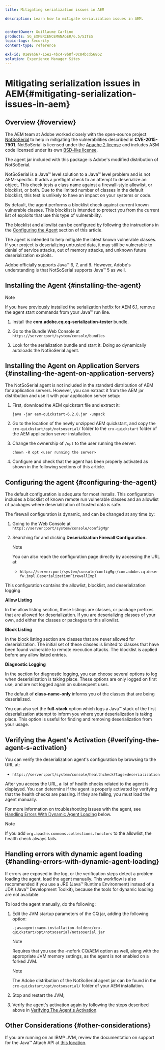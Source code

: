 ```yaml
---
title: Mitigating serialization issues in AEM

description: Learn how to mitigate serialization issues in AEM.


contentOwner: Guillaume Carlino
products: SG_EXPERIENCEMANAGER/6.5/SITES
topic-tags: Security
content-type: reference

exl-id: 01e9ab67-15e2-4bc4-9b8f-0c84bcd56862
solution: Experience Manager Sites
---
```

# Mitigating serialization issues in AEM{#mitigating-serialization-issues-in-aem}

## Overview {#overview}

The AEM team at Adobe worked closely with the open-source project [NotSoSerial](https://github.com/kantega/notsoserial) to help in mitigating the vulnerabilities described in **CVE-2015-7501**. NotSoSerial is licensed under the [Apache 2 license](https://www.apache.org/licenses/LICENSE-2.0) and includes ASM code licensed under its own [BSD-like license](https://asm.ow2.io/).

The agent jar included with this package is Adobe's modified distribution of NotSoSerial.

NotSoSerial is a Java&trade; level solution to a Java&trade; level problem and is not AEM-specific. It adds a preflight check to an attempt to deserialize an object. This check tests a class name against a firewall-style allowlist, or blocklist, or both. Due to the limited number of classes in the default blocklist, this test is unlikely to have an impact on your systems or code.

By default, the agent performs a blocklist check against current known vulnerable classes. This blocklist is intended to protect you from the current list of exploits that use this type of vulnerability.

The blocklist and allowlist can be configured by following the instructions in the [Configuring the Agent](/help/sites-administering/mitigating-serialization-issues.md#configuring-the-agent) section of this article.

The agent is intended to help mitigate the latest known vulnerable classes. If your project is deserializing untrusted data, it may still be vulnerable to denial of service attacks, out of memory attacks, and unknown future deserialization exploits.

Adobe officially supports Java&trade; 6, 7, and 8. However, Adobe's understanding is that NotSoSerial supports Java&trade; 5 as well.

## Installing the Agent {#installing-the-agent}

>[!NOTE]
>
>If you have previously installed the serialization hotfix for AEM 6.1, remove the agent start commands from your Java&trade; run line.

1. Install the **com.adobe.cq.cq-serialization-tester** bundle.

1. Go to the Bundle Web Console at `https://server:port/system/console/bundles`
1. Look for the serialization bundle and start it. Doing so dynamically autoloads the NotSoSerial agent.

## Installing the Agent on Application Servers {#installing-the-agent-on-application-servers}

The NotSoSerial agent is not included in the standard distribution of AEM for application servers. However, you can extract it from the AEM jar distribution and use it with your application server setup:

1. First, download the AEM quickstart file and extract it:

   ```shell
   java -jar aem-quickstart-6.2.0.jar -unpack
   ```

1. Go to the location of the newly unzipped AEM quickstart, and copy the `crx-quickstart/opt/notsoserial/` folder to the `crx-quickstart` folder of the AEM application server installation.

1. Change the ownership of `/opt` to the user running the server:

   ```shell
   chown -R opt <user running the server>
   ```

1. Configure and check that the agent has been properly activated as shown in the following sections of this article.

## Configuring the agent {#configuring-the-agent}

The default configuration is adequate for most installs. This configuration includes a blocklist of known remote run vulnerable classes and an allowlist of packages where deserialization of trusted data is safe.

The firewall configuration is dynamic, and can be changed at any time by:

1. Going to the Web Console at `https://server:port/system/console/configMgr`
1. Searching for and clicking **Deserialization Firewall Configuration.**

   >[!NOTE]
   >
   >You can also reach the configuration page directly by accessing the URL at:
   >
   >* `https://server:port/system/console/configMgr/com.adobe.cq.deserfw.impl.DeserializationFirewallImpl`

This configuration contains the allowlist, blocklist, and deserialization logging.

**Allow Listing**

In the allow listing section, these listings are classes, or package prefixes that are allowed for deserialization. If you are deserializing classes of your own, add either the classes or packages to this allowlist.

**Block Listing**

In the block listing section are classes that are never allowed for deserialization. The initial set of these classes is limited to classes that have been found vulnerable to remote execution attacks. The blocklist is applied before any allow listed entries.

**Diagnostic Logging**

In the section for diagnostic logging, you can choose several options to log when deserialization is taking place. These options are only logged on first use, and are not logged again on subsequent uses.

The default of **class-name-only** informs you of the classes that are being deserialized.

You can also set the **full-stack** option which logs a Java&trade; stack of the first deserialization attempt to inform you where your deserialization is taking place. This option is useful for finding and removing deserialization from your usage.

## Verifying the Agent's Activation {#verifying-the-agent-s-activation}

You can verify the deserialization agent's configuration by browsing to the URL at:

* `https://server:port/system/console/healthcheck?tags=deserialization`

After you access the URL, a list of health checks related to the agent is displayed. You can determine if the agent is properly activated by verifying that the health checks are passing. If they are failing, you must load the agent manually.

For more information on troubleshooting issues with the agent, see [Handling Errors With Dynamic Agent Loading](#handling-errors-with-dynamic-agent-loading) below.

>[!NOTE]
>
>If you add `org.apache.commons.collections.functors` to the allowlist, the health check always fails.

## Handling errors with dynamic agent loading {#handling-errors-with-dynamic-agent-loading}

If errors are exposed in the log, or the verification steps detect a problem loading the agent, load the agent manually. This workflow is also recommended if you use a JRE (Java&trade; Runtime Environment) instead of a JDK (Java&trade; Development Toolkit), because the tools for dynamic loading are not available.

To load the agent manually, do the following:

1. Edit the JVM startup parameters of the CQ jar, adding the following option:

   ```shell
   -javaagent:<aem-installation-folder>/crx-quickstart/opt/notsoserial/notsoserial.jar
   ```

   >[!NOTE]
   >
   >Requires that you use the -nofork CQ/AEM option as well, along with the appropriate JVM memory settings, as the agent is not enabled on a forked JVM.

   >[!NOTE]
   >
   >The Adobe distribution of the NotSoSerial agent jar can be found in the `crx-quickstart/opt/notsoserial/` folder of your AEM installation.

1. Stop and restart the JVM;

1. Verify the agent's activation again by following the steps described above in [Verifying The Agent's Activation](/help/sites-administering/mitigating-serialization-issues.md#verifying-the-agent-s-activation).

## Other Considerations {#other-considerations}

If you are running on an IBM&reg; JVM, review the documentation on support for the Java&trade; Attach API at [this location](https://www.ibm.com/docs/en/sdk-java-technology/8?topic=documentation-java-attach-api).
